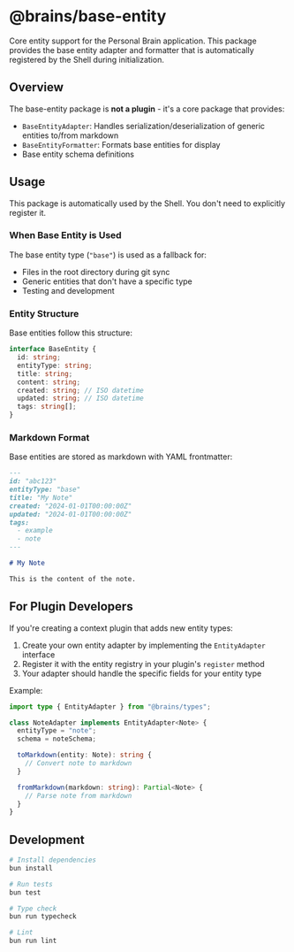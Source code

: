 # @brains/base-entity

Core entity support for the Personal Brain application. This package provides the base entity adapter and formatter that is automatically registered by the Shell during initialization.

## Overview

The base-entity package is **not a plugin** - it's a core package that provides:

- `BaseEntityAdapter`: Handles serialization/deserialization of generic entities to/from markdown
- `BaseEntityFormatter`: Formats base entities for display
- Base entity schema definitions

## Usage

This package is automatically used by the Shell. You don't need to explicitly register it.

### When Base Entity is Used

The base entity type (`"base"`) is used as a fallback for:

- Files in the root directory during git sync
- Generic entities that don't have a specific type
- Testing and development

### Entity Structure

Base entities follow this structure:

```typescript
interface BaseEntity {
  id: string;
  entityType: string;
  title: string;
  content: string;
  created: string; // ISO datetime
  updated: string; // ISO datetime
  tags: string[];
}
```

### Markdown Format

Base entities are stored as markdown with YAML frontmatter:

```markdown
---
id: "abc123"
entityType: "base"
title: "My Note"
created: "2024-01-01T00:00:00Z"
updated: "2024-01-01T00:00:00Z"
tags:
  - example
  - note
---

# My Note

This is the content of the note.
```

## For Plugin Developers

If you're creating a context plugin that adds new entity types:

1. Create your own entity adapter by implementing the `EntityAdapter` interface
2. Register it with the entity registry in your plugin's `register` method
3. Your adapter should handle the specific fields for your entity type

Example:

```typescript
import type { EntityAdapter } from "@brains/types";

class NoteAdapter implements EntityAdapter<Note> {
  entityType = "note";
  schema = noteSchema;

  toMarkdown(entity: Note): string {
    // Convert note to markdown
  }

  fromMarkdown(markdown: string): Partial<Note> {
    // Parse note from markdown
  }
}
```

## Development

```bash
# Install dependencies
bun install

# Run tests
bun test

# Type check
bun run typecheck

# Lint
bun run lint
```
